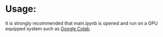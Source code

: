 # Usage:
It is strongly recommended that main.ipynb is opened and run on a GPU equipped system such as [Google Colab](https://colab.research.google.com/).
